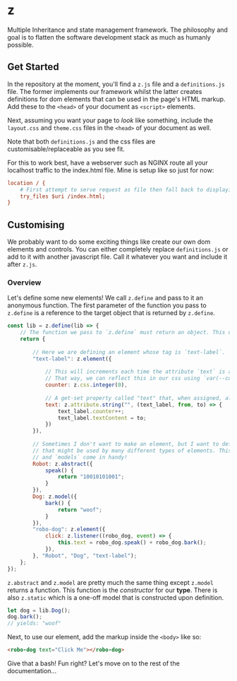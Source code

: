 # z
Multiple Inheritance and state management framework. The philosophy and goal is to flatten the software development stack as
much as humanly possible.

## Get Started

In the repository at the moment, you'll find a `z.js` file and a `definitions.js` file. The former implements our framework
whilst the latter creates definitions for dom elements that can be used in the page's HTML markup. Add these to the `<head>` of
your document as `<script>` elements.

Next, assuming you want your page to _look_ like something, include the `layout.css` and `theme.css` files in the `<head>` of
your document as well.

Note that both `definitions.js` and the css files are customisable/replaceable as you see fit.

For this to work best, have a webserver such as NGINX route all your localhost traffic to the index.html file. Mine is setup
like so just for now:

```ini
location / {
	# First attempt to serve request as file then fall back to displaying the index.html page...
	try_files $uri /index.html;
}
```

## Customising

We probably want to do some exciting things like create our own dom elements and controls. You can either completely replace
`definitions.js` or add to it with another javascript file. Call it whatever you want and include it after `z.js`.

### Overview
Let's define some new elements! We call `z.define` and pass to it an anonymous function. The first parameter of the function
you pass to `z.define` is a reference to the target object that is returned by `z.define`.
```js
const lib = z.define(lib => {
	// The function we pass to `z.define` must return an object. This object is where the magic happens.
	return {
		
		// Here we are defining an element whose tag is `text-label`.
		"text-label": z.element({
			
			// This will increments each time the attribute `text` is assigned a new value.
			// That way, we can reflect this in our css using `var(--counter)`
			counter: z.css.integer(0),
			
			// A get-set property called "text" that, when assigned, alters the textContent.
			text: z.attribute.string("", (text_label, from, to) => {
				text_label.counter++;
				text_label.textContent = to;
			})
		}),
		
		// Sometimes I don't want to make an element, but I want to define some functionality
		// that might be used by many different types of elements. This is where `abstracts`
		// and `models` come in handy!
		Robot: z.abstract({
			speak() {
				return "10010101001";
			}
		}),
		Dog: z.model({
			bark() {
				return "woof";
			}
		}),
		"robo-dog": z.element({
			click: z.listener((robo_dog, event) => {
				this.text = robo_dog.speak() + robo_dog.bark();
			}),
		}, "Robot", "Dog", "text-label");
	};
});
```

`z.abstract` and `z.model` are pretty much the same thing except `z.model` returns a function. This function is the _constructor_
for our __type__. There is also `z.static` which is a one-off model that is constructed upon definition.

```js
let dog = lib.Dog();
dog.bark();
// yields: "woof"
```

Next, to use our element, add the markup inside the `<body>` like so:

```html
<robo-dog text="Click Me"></robo-dog>
```

Give that a bash! Fun right? Let's move on to the rest of the documentation...

